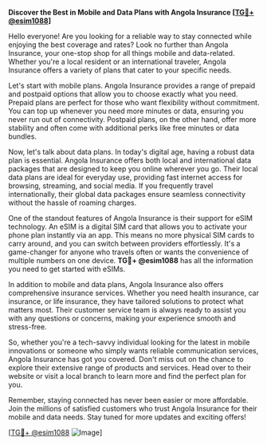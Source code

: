 **Discover the Best in Mobile and Data Plans with Angola Insurance [[TG💪+ @esim1088](https://t.me/s/esim1088)]**

Hello everyone! Are you looking for a reliable way to stay connected while enjoying the best coverage and rates? Look no further than Angola Insurance, your one-stop shop for all things mobile and data-related. Whether you're a local resident or an international traveler, Angola Insurance offers a variety of plans that cater to your specific needs.

Let's start with mobile plans. Angola Insurance provides a range of prepaid and postpaid options that allow you to choose exactly what you need. Prepaid plans are perfect for those who want flexibility without commitment. You can top up whenever you need more minutes or data, ensuring you never run out of connectivity. Postpaid plans, on the other hand, offer more stability and often come with additional perks like free minutes or data bundles. 

Now, let's talk about data plans. In today's digital age, having a robust data plan is essential. Angola Insurance offers both local and international data packages that are designed to keep you online wherever you go. Their local data plans are ideal for everyday use, providing fast internet access for browsing, streaming, and social media. If you frequently travel internationally, their global data packages ensure seamless connectivity without the hassle of roaming charges.

One of the standout features of Angola Insurance is their support for eSIM technology. An eSIM is a digital SIM card that allows you to activate your phone plan instantly via an app. This means no more physical SIM cards to carry around, and you can switch between providers effortlessly. It's a game-changer for anyone who travels often or wants the convenience of multiple numbers on one device. **TG💪+ @esim1088** has all the information you need to get started with eSIMs.

In addition to mobile and data plans, Angola Insurance also offers comprehensive insurance services. Whether you need health insurance, car insurance, or life insurance, they have tailored solutions to protect what matters most. Their customer service team is always ready to assist you with any questions or concerns, making your experience smooth and stress-free.

So, whether you're a tech-savvy individual looking for the latest in mobile innovations or someone who simply wants reliable communication services, Angola Insurance has got you covered. Don't miss out on the chance to explore their extensive range of products and services. Head over to their website or visit a local branch to learn more and find the perfect plan for you.

Remember, staying connected has never been easier or more affordable. Join the millions of satisfied customers who trust Angola Insurance for their mobile and data needs. Stay tuned for more updates and exciting offers!

[[TG💪+ @esim1088](https://t.me/s/esim1088) ![Image](https://i.postimg.cc/Y0z9fWf4/image.png)]